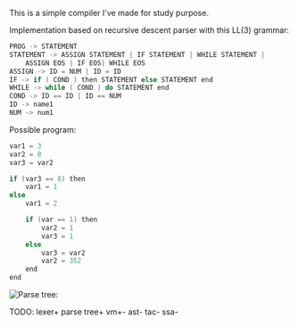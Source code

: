 This is a simple compiler I've made for study purpose.

Implementation based on recursive descent parser with this LL(3) grammar:

```c
PROG -> STATEMENT
STATEMENT -> ASSIGN STATEMENT | IF STATEMENT | WHILE STATEMENT |
	ASSIGN EOS | IF EOS| WHILE EOS
ASSIGN -> ID = NUM | ID = ID
IF -> if ( COND ) then STATEMENT else STATEMENT end
WHILE -> while ( COND ) do STATEMENT end
COND -> ID == ID | ID == NUM
ID -> name1
NUM -> num1
```
Possible program:
```c
var1 = 3
var2 = 8
var3 = var2

if (var3 == 8) then
	var1 = 1
else
	var1 = 2

	if (var == 1) then
		var2 = 1
		var3 = 1
	else
		var3 = var2
		var2 = 352
	end
end
```
![Parse tree:](https://i.imgur.com/WSoesKC.jpg)

TODO:
lexer+
parse tree+
vm+-
ast-
tac-
ssa-
